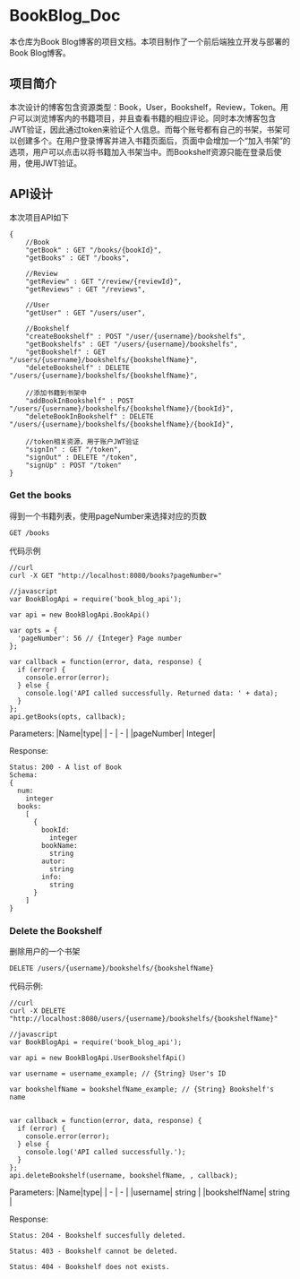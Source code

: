 # BookBlog_Doc

本仓库为Book Blog博客的项目文档。本项目制作了一个前后端独立开发与部署的Book Blog博客。

## 项目简介
本次设计的博客包含资源类型：Book，User，Bookshelf，Review，Token。用户可以浏览博客内的书籍项目，并且查看书籍的相应评论。同时本次博客包含JWT验证，因此通过token来验证个人信息。而每个账号都有自己的书架，书架可以创建多个。在用户登录博客并进入书籍页面后，页面中会增加一个“加入书架”的选项，用户可以点击以将书籍加入书架当中。而Bookshelf资源只能在登录后使用，使用JWT验证。

## API设计
本次项目API如下
```
{
    //Book
    "getBook" : GET "/books/{bookId}",
    "getBooks" : GET "/books",
    
    //Review
    "getReview" : GET "/review/{reviewId}",
    "getReviews" : GET "/reviews",

    //User
    "getUser" : GET "/users/user",

    //Bookshelf
    "createBookshelf" : POST "/user/{username}/bookshelfs",
    "getBookshelfs" : GET "/users/{username}/bookshelfs",
    "getBookshelf" : GET "/users/{username}/bookshelfs/{bookshelfName}",
    "deleteBookshelf" : DELETE "/users/{username}/bookshelfs/{bookshelfName}",

    //添加书籍到书架中
    "addBookInBookshelf" : POST "/users/{username}/bookshelfs/{bookshelfName}/{bookId}",
    "deleteBookInBookshelf" : DELETE "/users/{username}/bookshelfs/{bookshelfName}/{bookId}",

    //token相关资源，用于账户JWT验证
    "signIn" : GET "/token",
    "signOut" : DELETE "/token",
    "signUp" : POST "/token"
}
```
### Get the books
得到一个书籍列表，使用pageNumber来选择对应的页数
```
GET /books
```
代码示例
```
//curl
curl -X GET "http://localhost:8080/books?pageNumber="

//javascript
var BookBlogApi = require('book_blog_api');

var api = new BookBlogApi.BookApi()

var opts = { 
  'pageNumber': 56 // {Integer} Page number
};

var callback = function(error, data, response) {
  if (error) {
    console.error(error);
  } else {
    console.log('API called successfully. Returned data: ' + data);
  }
};
api.getBooks(opts, callback);
```
Parameters:
|Name|type|
| - | - |
|pageNumber| Integer|

Response:
```
Status: 200 - A list of Book
Schema:
{
  num:	
    integer
  books:	
    [
      {
        bookId:	
          integer
        bookName:	
          string
        autor:	
          string
        info:	
          string
      }
    ]
}
```
### Delete the Bookshelf
删除用户的一个书架
```
DELETE /users/{username}/bookshelfs/{bookshelfName}
```
代码示例:
```
//curl
curl -X DELETE "http://localhost:8080/users/{username}/bookshelfs/{bookshelfName}"

//javascript
var BookBlogApi = require('book_blog_api');

var api = new BookBlogApi.UserBookshelfApi()

var username = username_example; // {String} User's ID

var bookshelfName = bookshelfName_example; // {String} Bookshelf's name


var callback = function(error, data, response) {
  if (error) {
    console.error(error);
  } else {
    console.log('API called successfully.');
  }
};
api.deleteBookshelf(username, bookshelfName, , callback);
```
Parameters:
|Name|type|
| - | - |
|username| string |
|bookshelfName| string |

Response:
```
Status: 204 - Bookshelf succesfully deleted.

Status: 403 - Bookshelf cannot be deleted.

Status: 404 - Bookshelf does not exists.
```
